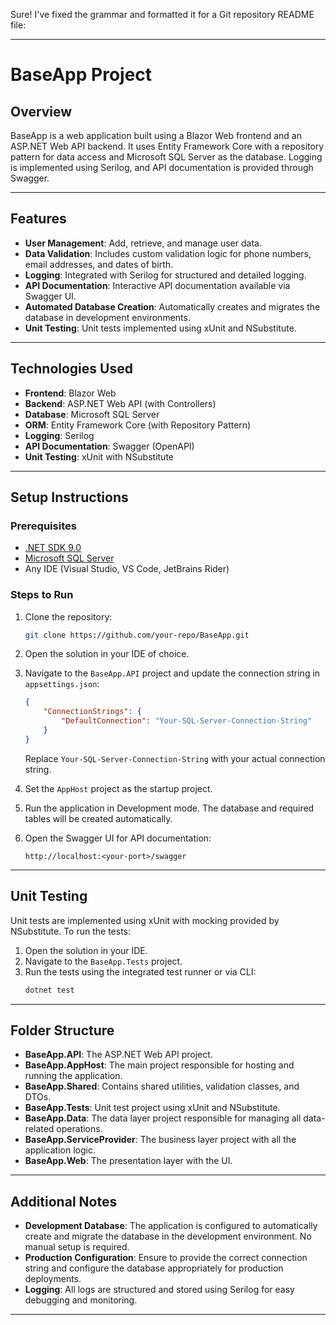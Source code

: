 Sure! I've fixed the grammar and formatted it for a Git repository README file:

---

# BaseApp Project

## Overview
BaseApp is a web application built using a Blazor Web frontend and an ASP.NET Web API backend. It uses Entity Framework Core with a repository pattern for data access and Microsoft SQL Server as the database. Logging is implemented using Serilog, and API documentation is provided through Swagger.

---

## Features
- **User Management**: Add, retrieve, and manage user data.
- **Data Validation**: Includes custom validation logic for phone numbers, email addresses, and dates of birth.
- **Logging**: Integrated with Serilog for structured and detailed logging.
- **API Documentation**: Interactive API documentation available via Swagger UI.
- **Automated Database Creation**: Automatically creates and migrates the database in development environments.
- **Unit Testing**: Unit tests implemented using xUnit and NSubstitute.

---

## Technologies Used
- **Frontend**: Blazor Web
- **Backend**: ASP.NET Web API (with Controllers)
- **Database**: Microsoft SQL Server
- **ORM**: Entity Framework Core (with Repository Pattern)
- **Logging**: Serilog
- **API Documentation**: Swagger (OpenAPI)
- **Unit Testing**: xUnit with NSubstitute

---

## Setup Instructions

### Prerequisites
- [.NET SDK 9.0](https://dotnet.microsoft.com/)
- [Microsoft SQL Server](https://www.microsoft.com/en-us/sql-server)
- Any IDE (Visual Studio, VS Code, JetBrains Rider)

### Steps to Run

1. Clone the repository:
   ```bash
   git clone https://github.com/your-repo/BaseApp.git
   ```
2. Open the solution in your IDE of choice.
3. Navigate to the `BaseApp.API` project and update the connection string in `appsettings.json`:
   ```json
   {
       "ConnectionStrings": {
           "DefaultConnection": "Your-SQL-Server-Connection-String"
       }
   }
   ```
   Replace `Your-SQL-Server-Connection-String` with your actual connection string.

4. Set the `AppHost` project as the startup project.
5. Run the application in Development mode. The database and required tables will be created automatically.
6. Open the Swagger UI for API documentation:
   ```
   http://localhost:<your-port>/swagger
   ```

---

## Unit Testing
Unit tests are implemented using xUnit with mocking provided by NSubstitute. To run the tests:
1. Open the solution in your IDE.
2. Navigate to the `BaseApp.Tests` project.
3. Run the tests using the integrated test runner or via CLI:
   ```bash
   dotnet test
   ```

---

## Folder Structure

- **BaseApp.API**: The ASP.NET Web API project.
- **BaseApp.AppHost**: The main project responsible for hosting and running the application.
- **BaseApp.Shared**: Contains shared utilities, validation classes, and DTOs.
- **BaseApp.Tests**: Unit test project using xUnit and NSubstitute.
- **BaseApp.Data**: The data layer project responsible for managing all data-related operations.
- **BaseApp.ServiceProvider**: The business layer project with all the application logic.
- **BaseApp.Web**: The presentation layer with the UI.

---

## Additional Notes
- **Development Database**: The application is configured to automatically create and migrate the database in the development environment. No manual setup is required.
- **Production Configuration**: Ensure to provide the correct connection string and configure the database appropriately for production deployments.
- **Logging**: All logs are structured and stored using Serilog for easy debugging and monitoring.

---

